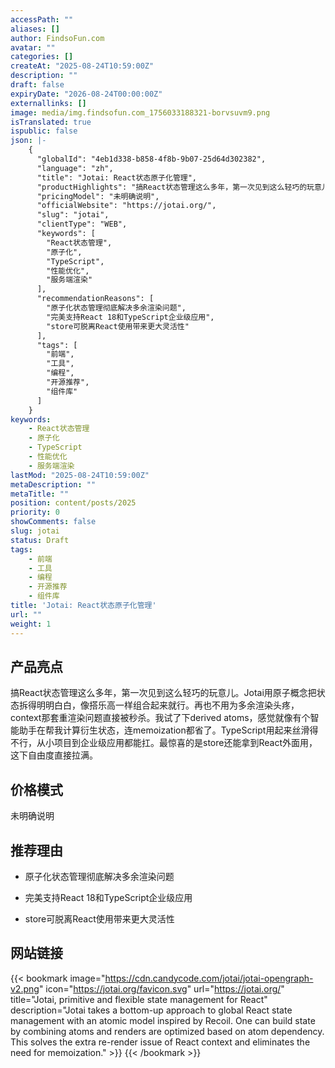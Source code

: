 ```yaml
---
accessPath: ""
aliases: []
author: FindsoFun.com
avatar: ""
categories: []
createAt: "2025-08-24T10:59:00Z"
description: ""
draft: false
expiryDate: "2026-08-24T00:00:00Z"
externallinks: []
image: media/img.findsofun.com_1756033188321-borvsuvm9.png
isTranslated: true
ispublic: false
json: |-
    {
      "globalId": "4eb1d338-b858-4f8b-9b07-25d64d302382",
      "language": "zh",
      "title": "Jotai: React状态原子化管理",
      "productHighlights": "搞React状态管理这么多年，第一次见到这么轻巧的玩意儿。Jotai用原子概念把状态拆得明明白白，像搭乐高一样组合起来就行。再也不用为多余渲染头疼，context那套重渲染问题直接被秒杀。我试了下derived atoms，感觉就像有个智能助手在帮我计算衍生状态，连memoization都省了。TypeScript用起来丝滑得不行，从小项目到企业级应用都能扛。最惊喜的是store还能拿到React外面用，这下自由度直接拉满。",
      "pricingModel": "未明确说明",
      "officialWebsite": "https://jotai.org/",
      "slug": "jotai",
      "clientType": "WEB",
      "keywords": [
        "React状态管理",
        "原子化",
        "TypeScript",
        "性能优化",
        "服务端渲染"
      ],
      "recommendationReasons": [
        "原子化状态管理彻底解决多余渲染问题",
        "完美支持React 18和TypeScript企业级应用",
        "store可脱离React使用带来更大灵活性"
      ],
      "tags": [
        "前端",
        "工具",
        "编程",
        "开源推荐",
        "组件库"
      ]
    }
keywords:
    - React状态管理
    - 原子化
    - TypeScript
    - 性能优化
    - 服务端渲染
lastMod: "2025-08-24T10:59:00Z"
metaDescription: ""
metaTitle: ""
position: content/posts/2025
priority: 0
showComments: false
slug: jotai
status: Draft
tags:
    - 前端
    - 工具
    - 编程
    - 开源推荐
    - 组件库
title: 'Jotai: React状态原子化管理'
url: ""
weight: 1
---
```

## 产品亮点
搞React状态管理这么多年，第一次见到这么轻巧的玩意儿。Jotai用原子概念把状态拆得明明白白，像搭乐高一样组合起来就行。再也不用为多余渲染头疼，context那套重渲染问题直接被秒杀。我试了下derived atoms，感觉就像有个智能助手在帮我计算衍生状态，连memoization都省了。TypeScript用起来丝滑得不行，从小项目到企业级应用都能扛。最惊喜的是store还能拿到React外面用，这下自由度直接拉满。

## 价格模式
<!--more-->未明确说明

## 推荐理由
- 原子化状态管理彻底解决多余渲染问题

- 完美支持React 18和TypeScript企业级应用

- store可脱离React使用带来更大灵活性

## 网站链接
{{< bookmark image="https://cdn.candycode.com/jotai/jotai-opengraph-v2.png" icon="https://jotai.org/favicon.svg" url="https://jotai.org/" title="Jotai, primitive and flexible state management for React" description="Jotai takes a bottom-up approach to global React state management with an atomic model inspired by Recoil. One can build state by combining atoms and renders are optimized based on atom dependency. This solves the extra re-render issue of React context and eliminates the need for memoization." >}}
{{< /bookmark >}}

